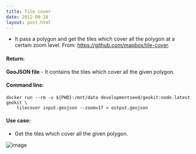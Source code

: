 ```yaml
---
title: Tile cover
date: 2012-09-28
layout: post.html
---
```


- It pass a polygon and get the tiles which cover all the polygon at a certain zoom level. From: <https://github.com/mapbox/tile-cover>.

#### Return:

**GeoJSON file** - It contains the tiles which cover all the given polygon.

#### Command line:

```
docker run --rm -v ${PWD}:/mnt/data developmentseed/geokit:node.latest geokit \
    tilecover input.geojson --zoom=17 > output.geojson
```

#### Use case:

- Get the tiles which cover all the given polygon.

![image](https://user-images.githubusercontent.com/11504548/129234178-9b66e09a-5e4c-4eaa-9b24-91a27f692f8b.png)
